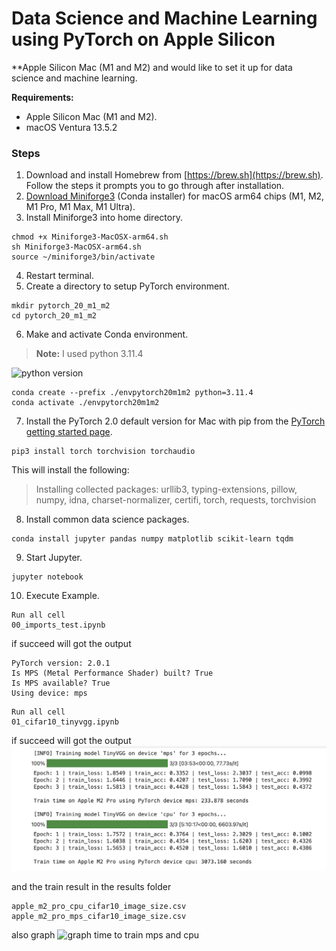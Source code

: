 # Data Science and Machine Learning using PyTorch on Apple Silicon
**Apple Silicon Mac (M1 and M2) and would like to set it up for data science and machine learning.

**Requirements:**
* Apple Silicon Mac (M1 and M2).
* macOS Ventura 13.5.2

### Steps

1. Download and install Homebrew from [https://brew.sh](https://brew.sh). Follow the steps it prompts you to go through after installation.
2. [Download Miniforge3](https://github.com/conda-forge/miniforge/releases/latest/download/Miniforge3-MacOSX-arm64.sh) (Conda installer) for macOS arm64 chips (M1, M2, M1 Pro, M1 Max, M1 Ultra).
3. Install Miniforge3 into home directory.

```other
chmod +x Miniforge3-MacOSX-arm64.sh
sh Miniforge3-MacOSX-arm64.sh
source ~/miniforge3/bin/activate
```

4. Restart terminal.
5. Create a directory to setup PyTorch environment.

```other
mkdir pytorch_20_m1_m2
cd pytorch_20_m1_m2
```

6. Make and activate Conda environment. 

> **Note:** 
> I used python 3.11.4

![python version](pythonversion.png "python version")

```other
conda create --prefix ./envpytorch20m1m2 python=3.11.4
conda activate ./envpytorch20m1m2
```

7. Install the PyTorch 2.0 default version for Mac with pip from the [PyTorch getting started page](https://pytorch.org/get-started/locally/#mac-anaconda). 

```
pip3 install torch torchvision torchaudio
```

This will install the following: 
> Installing collected packages: urllib3, typing-extensions, pillow, numpy, idna, charset-normalizer, certifi, torch, requests, torchvision

8. Install common data science packages.

```other
conda install jupyter pandas numpy matplotlib scikit-learn tqdm 
```

9. Start Jupyter.

```other
jupyter notebook
```

10. Execute Example.

```other
Run all cell
00_imports_test.ipynb
```
if succeed will got the output

```other
PyTorch version: 2.0.1
Is MPS (Metal Performance Shader) built? True
Is MPS available? True
Using device: mps
```

```other
Run all cell
01_cifar10_tinyvgg.ipynb
```

if succeed will got the output
![time to train mps and cpu](timeToTrain.png "on M2")

and the train result in the results folder
```other
apple_m2_pro_cpu_cifar10_image_size.csv
apple_m2_pro_mps_cifar10_image_size.csv
```

also graph
![graph time to train mps and cpu](TinyVGG_cifar10_benchmark_with_batch_size_32_image_size_224.png "graph on M2")
